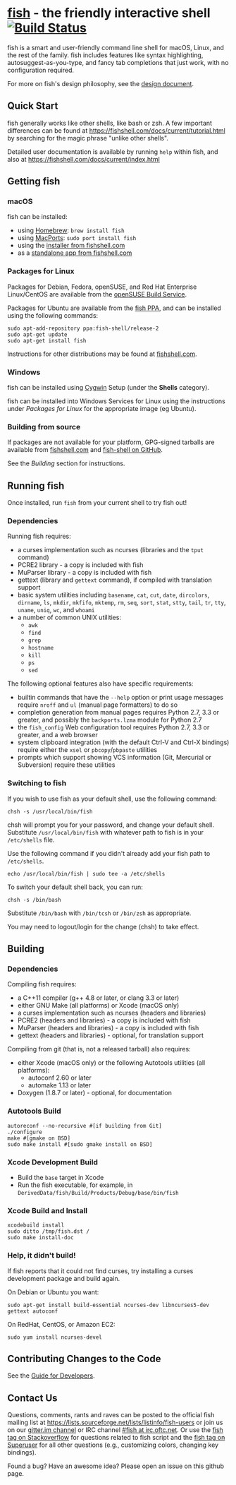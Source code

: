 [fish](https://fishshell.com/) - the friendly interactive shell [![Build Status](https://travis-ci.org/fish-shell/fish-shell.svg?branch=master)](https://travis-ci.org/fish-shell/fish-shell)
================================================

fish is a smart and user-friendly command line shell for macOS, Linux, and the rest of the family.
fish includes features like syntax highlighting, autosuggest-as-you-type, and fancy tab completions
that just work, with no configuration required.

For more on fish's design philosophy, see the [design document](https://fishshell.com/docs/current/design.html).

## Quick Start

fish generally works like other shells, like bash or zsh. A few important differences can be found at <https://fishshell.com/docs/current/tutorial.html> by searching for the magic phrase "unlike other shells".

Detailed user documentation is available by running `help` within fish, and also at <https://fishshell.com/docs/current/index.html>

## Getting fish

### macOS

fish can be installed:

* using [Homebrew](http://brew.sh/): `brew install fish`
* using [MacPorts](https://www.macports.org/): `sudo port install fish`
* using the [installer from fishshell.com](https://fishshell.com/)
* as a [standalone app from fishshell.com](https://fishshell.com/)

### Packages for Linux

Packages for Debian, Fedora, openSUSE, and Red Hat Enterprise Linux/CentOS are available from the
[openSUSE Build
Service](https://software.opensuse.org/download.html?project=shells%3Afish%3Arelease%3A2&package=fish).

Packages for Ubuntu are available from the [fish
PPA](https://launchpad.net/~fish-shell/+archive/ubuntu/release-2), and can be installed using the
following commands:

```
sudo apt-add-repository ppa:fish-shell/release-2
sudo apt-get update
sudo apt-get install fish
```

Instructions for other distributions may be found at [fishshell.com](https://fishshell.com).

### Windows

fish can be installed using [Cygwin](https://cygwin.com/) Setup (under the **Shells** category).

fish can be installed into Windows Services for Linux using the instructions under *Packages for
Linux* for the appropriate image (eg Ubuntu).

### Building from source

If packages are not available for your platform, GPG-signed tarballs are available from
[fishshell.com](https://fishshell.com/) and [fish-shell on
GitHub](https://github.com/fish-shell/fish-shell/releases).

See the *Building* section for instructions.

## Running fish

Once installed, run `fish` from your current shell to try fish out!

### Dependencies

Running fish requires:

* a curses implementation such as ncurses (libraries and the `tput` command)
* PCRE2 library - a copy is included with fish
* MuParser library - a copy is included with fish
* gettext (library and `gettext` command), if compiled with translation support
* basic system utilities including `basename`, `cat`, `cut`, `date`, `dircolors`, `dirname`, `ls`,
  `mkdir`, `mkfifo`, `mktemp`, `rm`, `seq`, `sort`, `stat`, `stty`, `tail`, `tr`, `tty`, `uname`,
  `uniq`, `wc`, and `whoami`
* a number of common UNIX utilities:
    * `awk`
    * `find`
    * `grep`
    * `hostname`
    * `kill`
    * `ps`
    * `sed`

The following optional features also have specific requirements:

* builtin commands that have the `--help` option or print usage messages require `nroff` and
  `ul` (manual page formatters) to do so
* completion generation from manual pages requires Python 2.7, 3.3 or greater, and possibly the
  `backports.lzma` module for Python 2.7
* the `fish_config` Web configuration tool requires Python 2.7, 3.3 or greater, and a web browser
* system clipboard integration (with the default Ctrl-V and Ctrl-X bindings) require either the
  `xsel` or `pbcopy`/`pbpaste` utilities
* prompts which support showing VCS information (Git, Mercurial or Subversion) require these
  utilities

### Switching to fish

If you wish to use fish as your default shell, use the following command:

	chsh -s /usr/local/bin/fish

chsh will prompt you for your password, and change your default shell. Substitute `/usr/local/bin/fish` with whatever path to fish is in your `/etc/shells` file.

Use the following command if you didn't already add your fish path to `/etc/shells`.

    echo /usr/local/bin/fish | sudo tee -a /etc/shells

To switch your default shell back, you can run:

	chsh -s /bin/bash

Substitute `/bin/bash` with `/bin/tcsh` or `/bin/zsh` as appropriate.

You may need to logout/login for the change (chsh) to take effect.

## Building

### Dependencies

Compiling fish requires:

* a C++11 compiler (g++ 4.8 or later, or clang 3.3 or later)
* either GNU Make (all platforms) or Xcode (macOS only)
* a curses implementation such as ncurses (headers and libraries)
* PCRE2 (headers and libraries) - a copy is included with fish
* MuParser (headers and libraries) - a copy is included with fish
* gettext (headers and libraries) - optional, for translation support

Compiling from git (that is, not a released tarball) also requires:

* either Xcode (macOS only) or the following Autotools utilities (all platforms):
    * autoconf 2.60 or later
    * automake 1.13 or later
* Doxygen (1.8.7 or later) - optional, for documentation

### Autotools Build

    autoreconf --no-recursive #[if building from Git]
    ./configure
    make #[gmake on BSD]
    sudo make install #[sudo gmake install on BSD]

### Xcode Development Build

* Build the `base` target in Xcode
* Run the fish executable, for example, in `DerivedData/fish/Build/Products/Debug/base/bin/fish`

### Xcode Build and Install

    xcodebuild install
    sudo ditto /tmp/fish.dst /
    sudo make install-doc

### Help, it didn't build!

If fish reports that it could not find curses, try installing a curses development package and build again.

On Debian or Ubuntu you want:

    sudo apt-get install build-essential ncurses-dev libncurses5-dev gettext autoconf

On RedHat, CentOS, or Amazon EC2:

    sudo yum install ncurses-devel

## Contributing Changes to the Code

See the [Guide for Developers](CONTRIBUTING.md).

## Contact Us

Questions, comments, rants and raves can be posted to the official fish mailing list at <https://lists.sourceforge.net/lists/listinfo/fish-users> or join us on our [gitter.im channel](https://gitter.im/fish-shell/fish-shell) or IRC channel [#fish at irc.oftc.net](https://webchat.oftc.net/?channels=fish). Or use the [fish tag on Stackoverflow](https://stackoverflow.com/questions/tagged/fish) for questions related to fish script and the [fish tag on Superuser](https://superuser.com/questions/tagged/fish) for all other questions (e.g., customizing colors, changing key bindings).

Found a bug? Have an awesome idea? Please open an issue on this github page.
